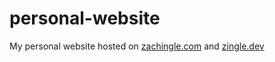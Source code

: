 # personal-website
My personal website hosted on [zachingle.com](https://zachingle.com) and [zingle.dev](https://zingle.dev)
